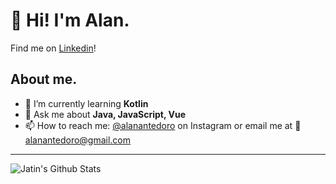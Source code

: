 # 👋 Hi! I'm Alan.

Find me on [Linkedin](https://www.linkedin.com/in/alan-antedoro-147631195/)!

## About me.

- 🌱 I’m currently learning **Kotlin**
- 💬 Ask me about **Java, JavaScript, Vue**
- 📫 How to reach me: [@alanantedoro](https://www.instagram.com/alanantedoro/) on Instagram or email me at 📧 alanantedoro@gmail.com

---

<img align="center" alt="Jatin's Github Stats" src="https://github-readme-stats.vercel.app/api?username=alanantedoro&show_icons=true&hide_border=true" />
